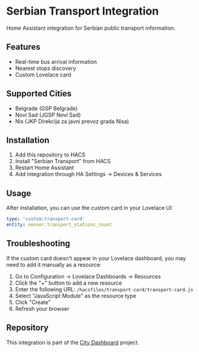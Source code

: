 # Serbian Transport Integration

Home Assistant integration for Serbian public transport information.

## Features
- Real-time bus arrival information
- Nearest stops discovery
- Custom Lovelace card

## Supported Cities
- Belgrade (GSP Belgrade)
- Novi Sad (JGSP Novi Sad)
- Nis (JKP Direkcija za javni prevoz grada Nisa)

## Installation
1. Add this repository to HACS
2. Install "Serbian Transport" from HACS
3. Restart Home Assistant
4. Add integration through HA Settings -> Devices & Services

## Usage
After installation, you can use the custom card in your Lovelace UI:

```yaml
type: 'custom:transport-card'
entity: sensor.transport_stations_count
```

## Troubleshooting

If the custom card doesn't appear in your Lovelace dashboard, you may need to add it manually as a resource:

1. Go to Configuration -> Lovelace Dashboards -> Resources
2. Click the "+" button to add a new resource
3. Enter the following URL: `/hacsfiles/transport-card/transport-card.js`
4. Select "JavaScript Module" as the resource type
5. Click "Create"
6. Refresh your browser

## Repository

This integration is part of the [City Dashboard](https://github.com/dzarlax/city-dashboard) project.